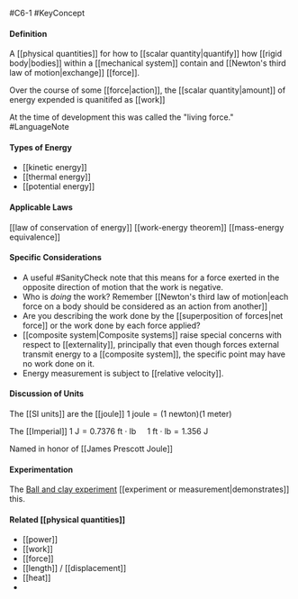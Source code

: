 #C6-1 
#KeyConcept

#### Definition
A [[physical quantities]] for how to [[scalar quantity|quantify]] how [[rigid body|bodies]] within a [[mechanical system]] contain and [[Newton's third law of motion|exchange]] [[force]].

Over the course of some [[force|action]], the [[scalar quantity|amount]] of energy expended is quanitifed as [[work]]

At the time of development this was called the "living force."  #LanguageNote

#### Types of Energy
- [[kinetic energy]]
- [[thermal energy]]
- [[potential energy]]

#### Applicable Laws
[[law of conservation of energy]]
[[work-energy theorem]]
[[mass-energy equivalence]]

#### Specific Considerations
- A useful #SanityCheck note that this means for a force exerted in the opposite direction of motion that the work is negative.
- Who is *doing* the work? Remember [[Newton's third law of motion|each force on a body should be considered as an action from another]]
- Are you describing the work done by the [[superposition of forces|net force]] or the work done by each force applied?
- [[composite system|Composite systems]] raise special concerns with respect to [[externality]], principally that even though forces external transmit energy to a [[composite system]], the specific point may have no work done on it.
- Energy measurement is subject to [[relative velocity]].

#### Discussion of Units
The [[SI units]] are the [[joule]]
$\text{1 joule} = \text{(1 newton)(1 meter)}$

The [[Imperial]]
$\text{1 J} = \text{0.7376 ft · lb} \ \ \ \ \ \text{1 ft · lb} = \text{1.356 J}$

Named in honor of [[James Prescott Joule]]

#### Experimentation
The [Ball and clay experiment](http://www.eoht.info/page/Ball%20and%20clay%20experiment) [[experiment or measurement|demonstrates]] this.

#### Related [[physical quantities]]
- [[power]]
- [[work]]
- [[force]]
- [[length]] / [[displacement]]
- [[heat]]
- 